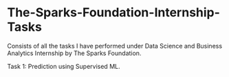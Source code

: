 # The-Sparks-Foundation-Internship-Tasks
Consists of all the tasks I have performed under Data Science and Business Analytics Internship by The Sparks Foundation.

Task 1: Prediction using Supervised ML.

